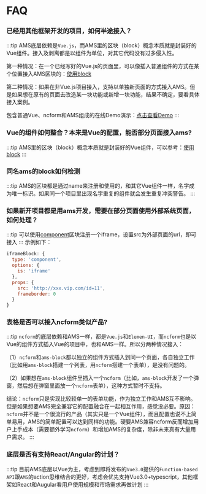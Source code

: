 # FAQ

### 已经用其他框架开发的项目，如何半途接入？
:::tip
AMS底层依赖是`Vue.js`，而AMS里的区块（block）概念本质就是封装好的Vue组件。接入及剥离都是以组件为单位，对其它代码没有过多侵入性。

第一种情况：在一个已经写好的Vue.js的页面里，可以像插入普通组件的方式在某个位置接入AMS区块的：[使用block](/api/block.html#使用-block)

第二种情况：如果在非Vue.js项目接入，支持以单独新页面的方式接入AMS。但是如果想在原有的页面去改造某一块功能或新增一块功能，结果不确定，要看具体接入案例。

包含普通Vue、ncform和AMS组成的在线Demo演示：[点击查看Demo](https://jsbin.com/nizuvigije/1/edit?html,output)
:::

### Vue的组件如何整合？本来是Vue的配置，能否部分页面接入ams?
:::tip
AMS里的区块（block）概念本质就是封装好的Vue组件，可以参考：[使用block](/api/block.html#使用-block)
:::

### 同名ams的block如何检测
:::tip
AMS的区块都是通过name来注册和使用的，和其它Vue组件一样，名字成为唯一标识。如果同一个项目里出现名字重复的组件就会发生重复冲突警告。
:::

### 如果新开项目都是用ams开发，需要在部分页面使用外部系统页面，如何处理？
:::tip
可以使用[component](/block/component.html)区块注册一个iframe，设置src为外部页面的url，即可接入
:::
示例如下：
```js
iframeBlock: {
  type: 'component',
  options: {
    is: 'iframe'
  },
  props: {
    src: 'http://xxx.vip.com/id=11',
    frameborder: 0
  }
}
```

### 表格是否可以接入ncform类似产品?
:::tip
`ncform`的底层依赖和AMS一样，都是`Vue.js`和`Elemen-UI`，而`ncform`也是以Vue的组件方式插入Vue的项目中，也和AMS一样。所以分两种情况接入：

（1）`ncform`和`ams-block`都以独立的组件方式插入到同一个页面，各自独立工作（比如用`ams-block`搭建一个列表，用`ncform`搭建一个表单），是没有问题的。

（2）如果想在`ams-block`组件里插入一个`ncform`（比如，`ams-block`开发了一个弹窗，然后想在弹窗里面放一个`ncform`表单），这种方式暂时不支持。

结论：`ncform`只是实现比较较单一的表单功能，作为独立工作和AMS互不影响。但是如果想要AMS完全兼容它的配置融合在一起相互作用，感觉没必要。原因：`ncform`并不是一个很流行的产品（其实只是一个Vue组件），而且配置也说不上简单易用，AMS的简单配置可以达到同样的功能。硬要AMS兼容ncform反而增加用户上手成本（需要额外学习`ncform`）和增加AMS的复杂度，除非未来真有大量用户需求。
:::

### 底层是否有支持React/Angular的计划？
:::tip
目前AMS底层以Vue为主，考虑到即将发布的`Vue3.0`提供的`Function-based API`跟`AMS`的action思维结合的更好，考虑会优先支持Vue3.0+typescript，其他框架如React和Augular看用户使用规模和市场需求再做计划
:::